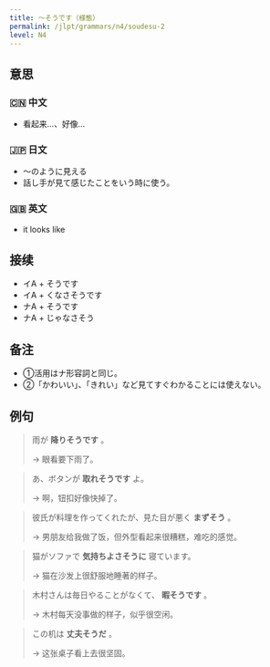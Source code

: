 ```yaml
---
title: 〜そうです（様態）
permalink: /jlpt/grammars/n4/soudesu-2
level: N4
---
```


## 意思

### 🇨🇳 中文

- 看起来…、好像…

### 🇯🇵 日文

- 〜のように見える
- 話し手が見て感じたことをいう時に使う。

### 🇬🇧 英文

- it looks like

## 接续

- イA + そうです
- イA + くなさそうです
- ナA + そうです
- ナA + じゃなさそう

## 备注

- ①活用はナ形容詞と同じ。
- ②「かわいい」、「きれい」など見てすぐわかることには使えない。

## 例句

> 雨が **降りそうです** 。
>
> → 眼看要下雨了。

> あ、ボタンが **取れそうです** よ。
>
> → 啊，钮扣好像快掉了。

> 彼氏が料理を作ってくれたが、見た目が悪く **まずそう** 。
>
> → 男朋友给我做了饭，但外型看起来很糟糕，难吃的感觉。

> 猫がソファで **気持ちよさそうに** 寝ています。
>
> → 猫在沙发上很舒服地睡著的样子。

> 木村さんは毎日やることがなくて、 **暇そうです** 。
>
> → 木村每天没事做的样子，似乎很空闲。

> この机は **丈夫そうだ** 。
>
> → 这张桌子看上去很坚固。

